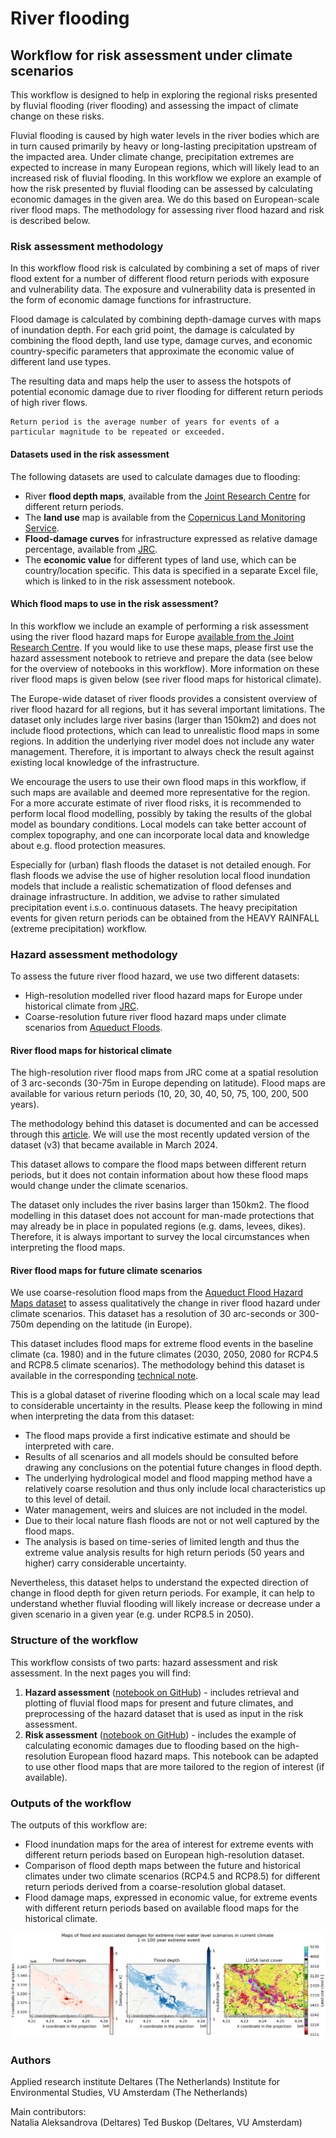 # River flooding
## Workflow for risk assessment under climate scenarios

This workflow is designed to help in exploring the regional risks presented by fluvial flooding (river flooding) and assessing the impact of climate change on these risks.

Fluvial flooding is caused by high water levels in the river bodies which are in turn caused primarily by heavy or long-lasting precipitation upstream of the impacted area. Under climate change, precipitation extremes are expected to increase in many European regions, which will likely lead to an increased risk of fluvial flooding. In this workflow we explore an example of how the risk presented by fluvial flooding can be assessed by calculating economic damages in the given area. We do this based on European-scale river flood maps. The methodology for assessing river flood hazard and risk is described below.

### Risk assessment methodology
In this workflow flood risk is calculated by combining a set of maps of river flood extent for a number of different flood return periods with exposure and vulnerability data. The exposure and vulnerability data is presented in the form of economic damage functions for infrastructure.

Flood damage is calculated by combining depth-damage curves with maps of inundation depth. For each grid point, the damage is calculated by combining the flood depth, land use type, damage curves, and economic country-specific parameters that approximate the economic value of different land use types.

The resulting data and maps help the user to assess the hotspots of potential economic damage due to river flooding for different return periods of high river flows.

```{note}
Return period is the average number of years for events of a particular magnitude to be repeated or exceeded.
```
#### Datasets used in the risk assessment

The following datasets are used to calculate damages due to flooding:
- River **flood depth maps**, available from the  [Joint Research Centre](https://data.jrc.ec.europa.eu/dataset/1d128b6c-a4ee-4858-9e34-6210707f3c81) for different return periods. 
- The **land use** map is available from the [Copernicus Land Monitoring Service](https://land.copernicus.eu/pan-european/corine-land-cover).
- **Flood-damage curves** for infrastructure expressed as relative damage percentage, available from [JRC](https://publications.jrc.ec.europa.eu/repository/handle/JRC105688).
- The **economic value** for different types of land use, which can be country/location specific. This data is specified in a separate Excel file, which is linked to in the risk assessment notebook.

#### Which flood maps to use in the risk assessment?
In this workflow we include an example of performing a risk assessment using the river flood hazard maps for Europe [available from the Joint Research Centre](https://data.jrc.ec.europa.eu/dataset/1d128b6c-a4ee-4858-9e34-6210707f3c81). If you would like to use these maps, please first use the hazard assessment notebook to retrieve and prepare the data (see below for the overview of notebooks in this workflow). More information on these river flood maps is given below (see river flood maps for historical climate).

The Europe-wide dataset of river floods provides a consistent overview of river flood hazard for all regions, but it has several important limitations. The dataset only includes large river basins (larger than 150km2) and does not include flood protections, which can lead to unrealistic flood maps in some regions. In addition the underlying river model does not include any water management. Therefore, it is important to always check the result against existing local knowledge of the infrastructure.

We encourage the users to use their own flood maps in this workflow, if such maps are available and deemed more representative for the region. For a more accurate estimate of river flood risks, it is recommended to perform local flood modelling, possibly by taking the results of the global model as boundary conditions. Local models can take better account of complex topography, and one can incorporate local data and knowledge about e.g. flood protection measures.

Especially for (urban) flash floods the dataset is not detailed enough. For flash floods we advise the use of higher resolution local flood inundation models that include a realistic schematization of flood defenses and drainage infrastructure. In addition, we advise to rather simulated precipitation event i.s.o. continuous datasets. The heavy precipitation events for given return periods can be obtained from the HEAVY RAINFALL (extreme precipitation) workflow.

### Hazard assessment methodology
To assess the future river flood hazard, we use two different datasets: 
 - High-resolution modelled river flood hazard maps for Europe under historical climate from [JRC](https://data.jrc.ec.europa.eu/dataset/1d128b6c-a4ee-4858-9e34-6210707f3c81).
 - Coarse-resolution future river flood hazard maps under climate scenarios from [Aqueduct Floods](https://www.wri.org/data/aqueduct-floods-hazard-maps).

#### River flood maps for historical climate
The high-resolution river flood maps from JRC come at a spatial resolution of 3 arc-seconds (30-75m in Europe depending on latitude). Flood maps are available for various return periods (10, 20, 30, 40, 50, 75, 100, 200, 500 years).

The methodology behind this dataset is documented and can be accessed through this [article](https://doi.org/10.5194/essd-14-1549-2022). We will use the most recently updated version of the dataset (v3) that became available in March 2024. 

This dataset allows to compare the flood maps between different return periods, but it does not contain information about how these flood maps would change under the climate scenarios. 

The dataset only includes the river basins larger than 150km2. The flood modelling in this dataset does not account for man-made protections that may already be in place in populated regions (e.g. dams, levees, dikes). Therefore, it is always important to survey the local circumstances when interpreting the flood maps.

#### River flood maps for future climate scenarios
We use coarse-resolution flood maps from the [Aqueduct Flood Hazard Maps dataset](https://www.wri.org/data/aqueduct-floods-hazard-maps) to assess qualitatively the change in river flood hazard under climate scenarios. This dataset has a resolution of 30 arc-seconds or 300-750m depending on the latitude (in Europe). 

This dataset includes flood maps for extreme flood events in the baseline climate (ca. 1980) and in the future climates (2030, 2050, 2080 for RCP4.5 and RCP8.5 climate scenarios). The methodology behind this dataset is available in the corresponding [technical note](https://www.wri.org/research/aqueduct-floods-methodology).

This is a global dataset of riverine flooding which on a local scale may lead to considerable uncertainty in the results. Please keep the following in mind when interpreting the data from this dataset:
-	The flood maps provide a first indicative estimate and should be interpreted with care.
-	Results of all scenarios and all models should be consulted before drawing any conclusions on the potential future changes in flood depth.
-	The underlying hydrological model and flood mapping method have a relatively coarse resolution and thus only include local characteristics up to this level of detail.
-   Water management, weirs and sluices are not included in the model.
-   Due to their local nature flash floods are not or not well captured by the flood maps.
-	The analysis is based on time-series of limited length and thus the extreme value analysis results for high return periods (50 years and higher) carry considerable uncertainty.

Nevertheless, this dataset helps to understand the expected direction of change in flood depth for given return periods. For example, it can help to understand whether fluvial flooding will likely increase or decrease under a given scenario in a given year (e.g. under RCP8.5 in 2050).

### Structure of the workflow
This workflow consists of two parts: hazard assessment and risk assessment. In the next pages you will find:
1. **Hazard assessment** ([notebook on GitHub](https://github.com/CLIMAAX/FLOODS/blob/main/02_River_flooding/Hazard_assessment_FLOOD_RIVER.ipynb)) - includes retrieval and plotting of fluvial flood maps for present and future climates, and preprocessing of the hazard dataset that is used as input in the risk assessment.
2. **Risk assessment** ([notebook on GitHub](https://github.com/CLIMAAX/FLOODS/blob/main/02_River_flooding/Risk_assessment_FLOOD_RIVER.ipynb)) - includes the example of calculating economic damages due to flooding based on the high-resolution European flood hazard maps. This notebook can be adapted to use other flood maps that are more tailored to the region of interest (if available).

### Outputs of the workflow
The outputs of this workflow are:  
 - Flood inundation maps for the area of interest for extreme events with different return periods based on European high-resolution dataset.
 - Comparison of flood depth maps between the future and historical climates under two climate scenarios (RCP4.5 and RCP8.5) for different return periods derived from a coarse-resolution global dataset.
 - Flood damage maps, expressed in economic value, for extreme events with different return periods based on available flood maps for the historical climate.

![river-flood-results](../images/Result_map_Bremen_Germany_rp100.png "Result of river flood risk assessment workflow for the area of Bremen, Germany and river flood event with 100-year return period")

### Authors 
Applied research institute Deltares (The Netherlands)
Institute for Environmental Studies, VU Amsterdam (The Netherlands)

Main contributors:  
Natalia Aleksandrova (Deltares)
Ted Buskop (Deltares, VU Amsterdam)


 

